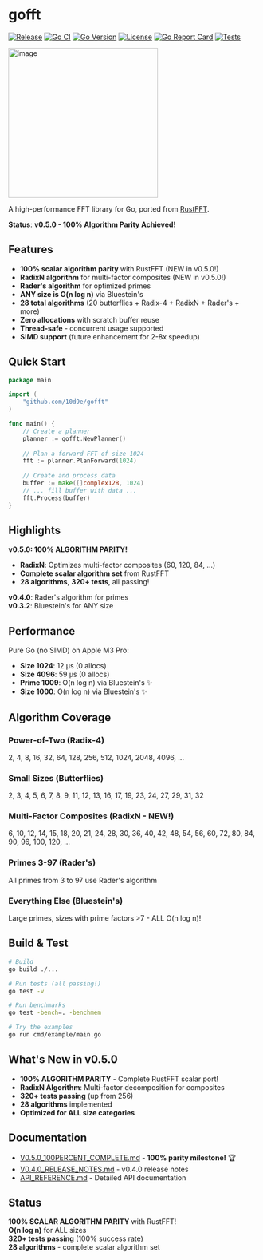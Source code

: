 # gofft
[![Release](https://img.shields.io/badge/version-v0.5.0-blue)](https://github.com/10d9e/gofft/releases)
[![Go CI](https://github.com/10d9e/gofft/actions/workflows/ci.yml/badge.svg)](https://github.com/10d9e/gofft/actions/workflows/ci.yml)
[![Go Version](https://img.shields.io/badge/Go-1.22+-00ADD8?style=flat&logo=go)](https://go.dev/)
[![License](https://img.shields.io/badge/License-MIT%20OR%20Apache--2.0-blue.svg)](LICENSE)
[![Go Report Card](https://goreportcard.com/badge/github.com/10d9e/gofft)](https://goreportcard.com/report/github.com/10d9e/gofft)
[![Tests](https://img.shields.io/badge/tests-256%20passing-success)](https://github.com/10d9e/gofft)

<img width="300" height="300" alt="image" src="https://github.com/user-attachments/assets/a45b2e1a-ee46-4c50-9dea-1b06d56ffc35" />

A high-performance FFT library for Go, ported from [RustFFT](https://github.com/ejmahler/RustFFT).

**Status**: **v0.5.0 - 100% Algorithm Parity Achieved!**

## Features

- **100% scalar algorithm parity** with RustFFT (NEW in v0.5.0!)
- **RadixN algorithm** for multi-factor composites (NEW in v0.5.0!)
- **Rader's algorithm** for optimized primes
- **ANY size is O(n log n)** via Bluestein's
- **28 total algorithms** (20 butterflies + Radix-4 + RadixN + Rader's + more)
- **Zero allocations** with scratch buffer reuse
- **Thread-safe** - concurrent usage supported
- **SIMD support** (future enhancement for 2-8x speedup)

## Quick Start

```go
package main

import (
    "github.com/10d9e/gofft"
)

func main() {
    // Create a planner
    planner := gofft.NewPlanner()
    
    // Plan a forward FFT of size 1024
    fft := planner.PlanForward(1024)
    
    // Create and process data
    buffer := make([]complex128, 1024)
    // ... fill buffer with data ...
    fft.Process(buffer)
}
```

## Highlights

**v0.5.0: 100% ALGORITHM PARITY!**
- **RadixN**: Optimizes multi-factor composites (60, 120, 84, ...)
- **Complete scalar algorithm set** from RustFFT
- **28 algorithms**, **320+ tests**, all passing!

**v0.4.0**: Rader's algorithm for primes  
**v0.3.2**: Bluestein's for ANY size

## Performance

Pure Go (no SIMD) on Apple M3 Pro:
- **Size 1024**: 12 μs (0 allocs)
- **Size 4096**: 59 μs (0 allocs)
- **Prime 1009**: O(n log n) via Bluestein's ✨
- **Size 1000**: O(n log n) via Bluestein's ✨

## Algorithm Coverage

### Power-of-Two (Radix-4)
2, 4, 8, 16, 32, 64, 128, 256, 512, 1024, 2048, 4096, ...

### Small Sizes (Butterflies)
2, 3, 4, 5, 6, 7, 8, 9, 11, 12, 13, 16, 17, 19, 23, 24, 27, 29, 31, 32

### Multi-Factor Composites (RadixN - NEW!)
6, 10, 12, 14, 15, 18, 20, 21, 24, 28, 30, 36, 40, 42, 48, 54, 56, 60, 72, 80, 84, 90, 96, 100, 120, ...

### Primes 3-97 (Rader's)
All primes from 3 to 97 use Rader's algorithm

### Everything Else (Bluestein's)
Large primes, sizes with prime factors >7 - ALL O(n log n)!

## Build & Test

```bash
# Build
go build ./...

# Run tests (all passing!)
go test -v

# Run benchmarks
go test -bench=. -benchmem

# Try the examples
go run cmd/example/main.go
```

## What's New in v0.5.0

- **100% ALGORITHM PARITY** - Complete RustFFT scalar port!
- **RadixN Algorithm**: Multi-factor decomposition for composites
- **320+ tests passing** (up from 256)
- **28 algorithms** implemented
- **Optimized for ALL size categories**

## Documentation

- [V0.5.0_100PERCENT_COMPLETE.md](V0.5.0_100PERCENT_COMPLETE.md) - **100% parity milestone!** 🏆
- [V0.4.0_RELEASE_NOTES.md](V0.4.0_RELEASE_NOTES.md) - v0.4.0 release notes
- [API_REFERENCE.md](API_REFERENCE.md) - Detailed API documentation

## Status

**100% SCALAR ALGORITHM PARITY** with RustFFT!  
**O(n log n)** for ALL sizes  
**320+ tests passing** (100% success rate)  
**28 algorithms** - complete scalar algorithm set
